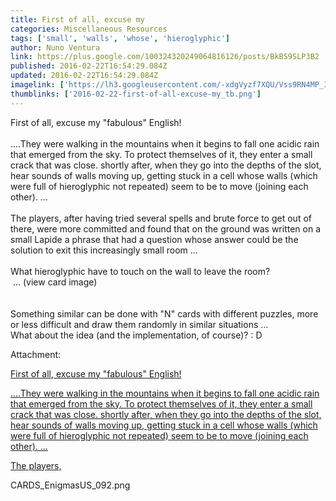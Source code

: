```yaml
---
title: First of all, excuse my
categories: Miscellaneous Resources
tags: ['small', 'walls', 'whose', 'hieroglyphic']
author: Nuno Ventura
link: https://plus.google.com/100324320249064816126/posts/BkBS9SLP3B2
published: 2016-02-22T16:54:29.084Z
updated: 2016-02-22T16:54:29.084Z
imagelink: ['https://lh3.googleusercontent.com/-xdgVyzf7XQU/Vss9RN4MP_I/AAAAAAAAA1k/2Nw7hIl9lKg/w709-h1063/CARDS_EnigmasUS_092.png']
thumblinks: ['2016-02-22-first-of-all-excuse-my_tb.png']
---
```


First of all, excuse my &quot;fabulous&quot; English!<br /><br />....They were walking in the mountains when it begins to fall one acidic rain that emerged from the sky. To protect themselves of it, they enter a small crack that was close. shortly after, when they go into the depths of the slot, hear sounds of walls moving up, getting stuck in a cell whose walls (which were full of hieroglyphic not repeated) seem to be to move (joining each other). ...<br /><br />The players, after having tried several spells and brute force to get out of there, were more committed and found that on the ground was written on a small Lapide a phrase that had a question whose answer could be the solution to exit this increasingly small room ...<br /><br />What hieroglyphic have to touch on the wall to leave the room?<br /> ... (view card image) <br /><br /><br />Something similar can be done with &quot;N&quot; cards with different puzzles, more or less difficult and draw them randomly in similar situations ...<br />What about the idea (and the implementation, of course)? : D


Attachment:

<a href='https://plus.google.com/photos/100324320249064816126/albums/6254159870733277153/6254159873526480882?sqi=100084733231320276299&sqsi=ce1a3f63-0134-470d-90ae-6eb5a12174e9'>First of all, excuse my "fabulous" English!

....They were walking in the mountains when it begins to fall one acidic rain that emerged from the sky. To protect themselves of it, they enter a small crack that was close. shortly after, when they go into the depths of the slot, hear sounds of walls moving up, getting stuck in a cell whose walls (which were full of hieroglyphic not repeated) seem to be to move (joining each other). ...

The players,</a>


CARDS_EnigmasUS_092.png